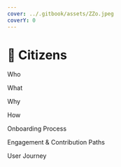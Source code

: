 ```yaml
---
cover: ../.gitbook/assets/ZZo.jpeg
coverY: 0
---
```


# 👥 Citizens

Who &#x20;

What

Why&#x20;

How&#x20;



Onboarding Process&#x20;

Engagement & Contribution Paths

User Journey&#x20;
